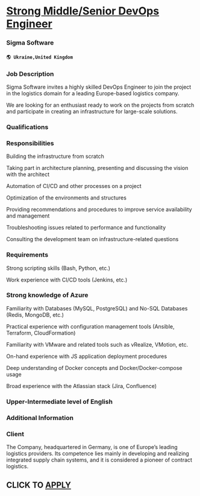 # [Strong Middle/Senior DevOps Engineer](https://www.remotewlb.com/apply/strong-middle-senior-devops-engineer)  
### Sigma Software  
#### `🌎 Ukraine,United Kingdom`  

### Job Description

Sigma Software invites a highly skilled DevOps Engineer to join the project in the logistics domain for a leading Europe-based logistics company.

We are looking for an enthusiast ready to work on the projects from scratch and participate in creating an infrastructure for large-scale solutions.

### Qualifications

### Responsibilities

Building the infrastructure from scratch

Taking part in architecture planning, presenting and discussing the vision with the architect

Automation of CI/CD and other processes on a project

Optimization of the environments and structures

Providing recommendations and procedures to improve service availability and management

Troubleshooting issues related to performance and functionality

Consulting the development team on infrastructure-related questions

### Requirements

Strong scripting skills (Bash, Python, etc.)

Work experience with CI/CD tools (Jenkins, etc.)

### Strong knowledge of Azure

Familiarity with Databases (MySQL, PostgreSQL) and No-SQL Databases (Redis, MongoDB, etc.)

Practical experience with configuration management tools (Ansible, Terraform, CloudFormation)

Familiarity with VMware and related tools such as vRealize, VMotion, etc.

On-hand experience with JS application deployment procedures

Deep understanding of Docker concepts and Docker/Docker-compose usage

Broad experience with the Atlassian stack (Jira, Confluence)

### Upper-Intermediate level of English

### Additional Information

### Client

The Company, headquartered in Germany, is one of Europe’s leading logistics providers. Its competence lies mainly in developing and realizing integrated supply chain systems, and it is considered a pioneer of contract logistics.

  
## CLICK TO [APPLY](https://www.remotewlb.com/apply/strong-middle-senior-devops-engineer)

